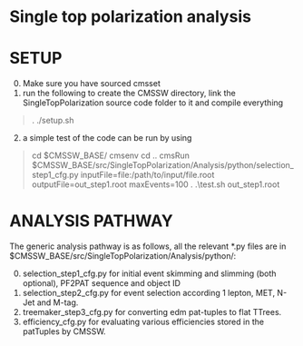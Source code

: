 Single top polarization analysis
=====

SETUP
=====
0. Make sure you have sourced cmsset
1. run the following to create the CMSSW directory, link the SingleTopPolarization source code folder to it and compile everything

>. ./setup.sh

2. a simple test of the code can be run by using 

>cd $CMSSW_BASE/
>cmsenv
>cd ..
>cmsRun $CMSSW_BASE/src/SingleTopPolarization/Analysis/python/selection_step1_cfg.py inputFile=file:/path/to/input/file.root outputFile=out_step1.root maxEvents=100
>. .\test.sh out_step1.root

ANALYSIS PATHWAY
=====
The generic analysis pathway is as follows, all the relevant *.py files are in $CMSSW_BASE/src/SingleTopPolarization/Analysis/python/:

0. selection_step1_cfg.py for initial event skimming and slimming (both optional), PF2PAT sequence and object ID
1. selection_step2_cfg.py for event selection according 1 lepton, MET, N-Jet and M-tag.
2. treemaker_step3_cfg.py for converting edm pat-tuples to flat TTrees.
3. efficiency_cfg.py for evaluating various efficiencies stored in the patTuples by CMSSW.